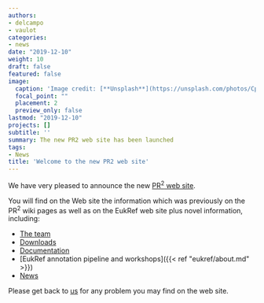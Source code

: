 ```yaml
---
authors:
- delcampo
- vaulot
categories:
- news
date: "2019-12-10"
weight: 10
draft: false
featured: false
image:
  caption: 'Image credit: [**Unsplash**](https://unsplash.com/photos/CpkOjOcXdUY)'
  focal_point: ""
  placement: 2
  preview_only: false
lastmod: "2019-12-10"
projects: []
subtitle: ''
summary: The new PR2 web site has been launched
tags:
- News
title: 'Welcome to the new PR2 web site'
---
```

We have very pleased to announce the new [PR<sup>2</sup> web site](https://pr2-database.org/).  

You will find on the Web site the information which was previously on the  PR<sup>2</sup> wiki pages as well as on the EukRef web site plus novel information, including:

* [The team](../../../team)
* [Downloads](../../../#download)
* [Documentation](../../../#documentation)
* [EukRef annotation pipeline and workshops]({{< ref "eukref/about.md" >}})
* [News](../../../#news)

Please get back to [us](../../../#contact) for any problem you may find on the web site.
